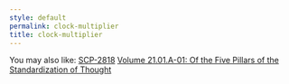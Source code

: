 ```yaml
---
style: default
permalink: clock-multiplier
title: clock-multiplier
---
```

You may also like:
[SCP-2818](http://scp-wiki.net/scp-2818)
[Volume 21.01.A-01: Of the Five Pillars of the Standardization of Thought](http://scp-wiki.net/v2101a01)